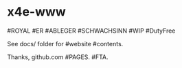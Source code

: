 # x4e-www

#ROYAL #ER #ABLEGER #SCHWACHSINN #WIP #DutyFree

See docs/ folder for #website #contents.

Thanks, github.com #PAGES. #FTA.

